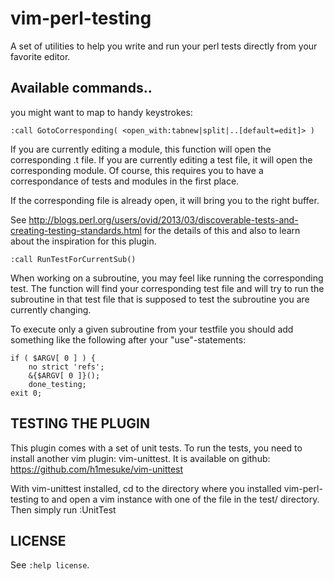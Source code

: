 # vim-perl-testing

A set of utilities to help you write and run your perl tests directly
from your favorite editor.

## Available commands..

you might want to map to handy keystrokes:

```
:call GotoCorresponding( <open_with:tabnew|split|..[default=edit]> )
```

If you are currently editing a module, this function will open the
corresponding .t file. If you are currently editing a test
file, it will open the corresponding module. Of course,
this requires you to have a correspondance of tests and modules in the
first place.

If the corresponding file is already open, it will bring you to the right buffer.

See http://blogs.perl.org/users/ovid/2013/03/discoverable-tests-and-creating-testing-standards.html
for the details of this and also to learn about the inspiration for this
plugin.

```
:call RunTestForCurrentSub()
```

When working on a subroutine, you may feel like running the corresponding
test. The function will find your corresponding test file and will try to 
run the subroutine in that test file that is supposed to test the subroutine
you are currently changing.

To execute only a given subroutine from your testfile you should add something like
the following after your "use"-statements:
```
if ( $ARGV[ 0 ] ) {
    no strict 'refs';
    &{$ARGV[ 0 ]}();
    done_testing;
exit 0;
```

## TESTING THE PLUGIN

This plugin comes with a set of unit tests. To run the tests, you need to
install another vim plugin: vim-unittest. It is available on github:
https://github.com/h1mesuke/vim-unittest

With vim-unittest installed, cd to the directory where you installed
vim-perl-testing to and open a vim instance with one of the file in the
test/ directory. Then simply run :UnitTest

## LICENSE

See `:help license`.
